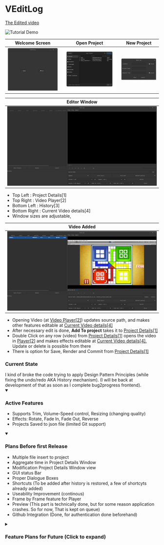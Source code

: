 # VEditLog

[The Edited video](./images-videos/demo.mp4)

![Tutorial Demo](./images-videos/output.gif "Tutorial Demo")

|      Welcome Screen       |       Open Project        |        New Project        |
| :-----------------------: | :-----------------------: | :-----------------------: |
| ![](/images-videos/1.png) | ![](/images-videos/2.png) | ![](/images-videos/3.png) |

|       Editor Window       |
| :-----------------------: |
| ![](/images-videos/5.png) |

<ul>
<li>Top Left : Project Details[1]</li>
<li>Top Right : Video Player[2]</li>
<li>Bottom Left : History[3]</li>
<li> Bottom Right : Current Video details[4]</li>
<li> Window sizes are adjustable, </li>
</ul>

|        Video Added        |
| :-----------------------: |
| ![](/images-videos/6.png) |

<ul>
<li>Opening Video (at <u>Video Player[2]</u>) updates source path, and makes other features editable at <u>Current Video details[4]</u></li>
<li>After necessary edit is done, <b>Add To project</b> takes it to <u> Project Details[1]</u></li>
<li>Double Click on any row (video) from <u>Project Details[1]</u> opens the video in <u>Player[2]</u> and makes effects editable at  <u>Current Video details[4].</u> Update or delete is possible from there</li>
<li> There is option for Save, Render and Commit from <u>Project Details[1]</u> </li>
</ul>

<h3><b>Current State</b></h3>
I kind of broke the code trying to apply Design Pattern Principles (while fixing the undo/redo AKA History mechanism).  (I will be back at development of that as soon as I complete bug2progress frontend).

<details open>
    <summary><h3> Active Features</h3></summary>
    <ul>
    <li>Supports Trim, Volume-Speed control, Resizing (changing quality) </li>
    <li>Effects: Rotate, Fade In, Fade Out, Reverse </li>
    <li>Projects Saved to json file (limited Git support)</li>
    </ul>
</details>

<details open>
    <summary><h3> Plans Before first Release</h3></summary>
    <ul> 
    <li>Multiple file insert to project</li>
    <li>Aggregate time in Project Details Window</li>
    <li>Modification Project Details Window view</li>
    <li> GUI status Bar</li>
    <li>Proper Dialogue Boxes</li>
    <li>Shortcuts (To be added after history is restored, a few of shortcyts already added)</li>
    <li>Useability Improvement (continous)</li>
    <li>Frame by Frame feature for Player </li>
    <li>Preview (This part is technically done, but for some reason application crashes. So for now, That is kept on queue) </li>
    <li>Github Integration (Done, for authentication done beforehand)</li>
    </ul> 
</details>

<details Close>
    <summary><h3> Feature Plans for Future (Click to expand) </h3></summary>
    <ul>
    <li>More effects from moviepy library</li>
    <li>In app Git GUI (To access different commit/changes and revert from app) </li>
    <li>Traditional drag drop version of editor (The simpler, lighter layout will be there too)</li>
    </ul> 
</details>

</div>

